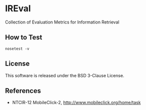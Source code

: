 # IREval

Collection of Evaluation Metrics for Information Retrieval

## How to Test

```
nosetest -v
```

## License

This software is released under the BSD 3-Clause License.

## References

* NTCIR-12 MobileClick-2, http://www.mobileclick.org/home/task
